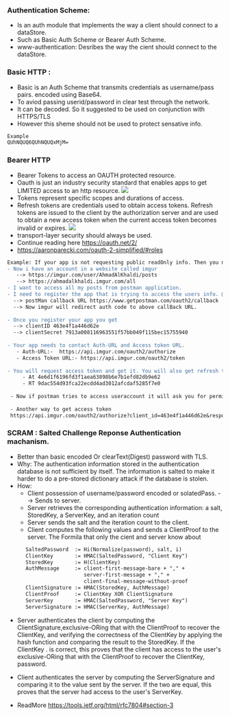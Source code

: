 ### Authentication Scheme:
 - Is an auth module that implements the way a client should connect to a dataStore. 
 - Such as Basic Auth Scheme or Bearer Auth Scheme. 
 - www-authentication: Desribes the way the cient should connect to the dataStore. 
 
### Basic HTTP : 
 - Basic is an Auth Scheme that transmits credentials as username/pass pairs. encoded using Base64. 
 - To aviod passing userid/password in clear test through the network. 
 - It can be decoded. So it suggested to be used on conjunction with HTTPS/TLS
 - However this sheme should not be used to protect sensative info. 
```diff
Example 
QUhNQUQ6QUhNQUQxMjM=
```

### Bearer HTTP
- Bearer Tokens to access an OAUTH protected resource. 
- Oauth is just an industry security standard that enables apps to get LIMITED access to an http resource. 
![](https://github.com/AhmadAlKhaldi86/Security/blob/master/assets/Oauth%20FrameWork.png)
- Tokens represent specific scopes and durations of access.
- Refresh tokens are credentials used to obtain access tokens.  Refresh tokens are issued to the client by the authorization
server and are used to obtain a new access token when the current access token becomes invalid or expires.
![](https://github.com/AhmadAlKhaldi86/Security/blob/master/assets/RefreshTokens.png)
- transport-layer security should always be used. 
- Continue reading here https://oauth.net/2/
- https://aaronparecki.com/oauth-2-simplified/#roles

```diff
Example: If your app is not requesting public readOnly info. Then you need authentication.
- Now i have an account in a website called imgur 
   --> https://imgur.com/user/AhmadAlKhaldi/posts
   --> https://ahmadalkhaldi.imgur.com/all
- I want to access all my posts from postman application.
- I need to register the app that is trying to access the users info. @ https://api.imgur.com/oauth2/addclient
  --> postMan callback URL https://www.getpostman.com/oauth2/callback
  --> Now imgur will redirect auth code to above callBack URL. 
 
- Once you register your app you get 
  --> clientID 463e4f1a446d62e
  --> clientSecret 7913a008116963551f57bb049f115bec15755940
  
- Your app needs to contact Auth-URL and Access token URL.
   - Auth-URL:-  https://api.imgur.com/oauth2/authorize
   - Access Token URL:- https://api.imgur.com/oauth2/token
 
- You will request access token and get it. You will also get refresh token. 
     - At 4e6d1f6196fd3f1aea63898b6e7b1efd82db9e62
     - RT 9dac554d93fca22ecdd4ad3012afcdaf5285f7e0
    
 - Now if postman tries to access useraccount it will ask you for permissions to access. 
 
 - Another way to get access token 
 https://api.imgur.com/oauth2/authorize?client_id=463e4f1a446d62e&response_type=token&state=round-trips
```

### SCRAM : Salted Challenge Reponse Authentication machanism. 
 - Better than basic encoded Or clearText(Digest) password with TLS.
 - Why: The authentication information stored in the authentication database is not sufficient by itself. The information is salted to make it harder to do a pre-stored dictionary attack if the database is stolen.
 - How: 
   - Client possession of username/password encoded or solatedPass. --> Sends to server.
   - Server retrieves the corresponding authentication information: a salt, StoredKey, a ServerKey, and an iteration count 
   - Server sends the salt and the iteration count to the client.
   - Client computes the following values and sends a ClientProof to the server. The Formila that only the cient and server know about 
   
```diff
      SaltedPassword  := Hi(Normalize(password), salt, i)
      ClientKey       := HMAC(SaltedPassword, "Client Key")
      StoredKey       := H(ClientKey)
      AuthMessage     := client-first-message-bare + "," +
                         server-first-message + "," +
                         client-final-message-without-proof
      ClientSignature := HMAC(StoredKey, AuthMessage)
      ClientProof     := ClientKey XOR ClientSignature
      ServerKey       := HMAC(SaltedPassword, "Server Key")
      ServerSignature := HMAC(ServerKey, AuthMessage)
```
 
   -  Server authenticates the client by computing the ClientSignature,exclusive-ORing that with the ClientProof to recover the ClientKey, and verifying the correctness of the ClientKey by applying the hash function and comparing the result to the StoredKey.  If the ClientKey . is correct, this proves that the client has access to the user's
exclusive-ORing that with the ClientProof to recover the ClientKey, password.

   -   Client authenticates the server by computing the ServerSignature and comparing it to the value sent by the server.  If the two are equal, this proves that the server had access to the user's ServerKey.

 - ReadMore https://tools.ietf.org/html/rfc7804#section-3

 

